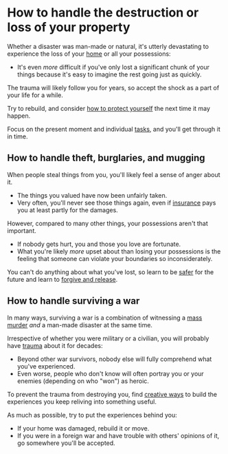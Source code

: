 
# How to handle the destruction or loss of your property

Whether a disaster was man-made or natural, it's utterly devastating to experience the loss of your [home](home-housekeeping.md) or all your possessions:

- It's even *more* difficult if you've only lost a significant chunk of your things because it's easy to imagine the rest going just as quickly.

The trauma will likely follow you for years, so accept the shock as a part of your life for a while.

Try to rebuild, and consider [how to protect yourself](safety-security.md) the next time it may happen.

Focus on the present moment and individual [tasks](success-4_routine.md), and you'll get through it in time.

## How to handle theft, burglaries, and mugging

When people steal things from you, you'll likely feel a sense of anger about it.

- The things you valued have now been unfairly taken.
- Very often, you'll never see those things again, even if [insurance](insurance.md) pays you at least partly for the damages.

However, compared to many other things, your possessions aren't that important.

- If nobody gets hurt, you and those you love are fortunate.
- What you're likely *more* upset about than losing your possessions is the feeling that someone can violate your boundaries so inconsiderately.

You can't do anything about what you've lost, so learn to be [safer](safety-security.md) for the future and learn to [forgive and release](happiness-stress.md).

## How to handle surviving a war

In many ways, surviving a war is a combination of witnessing a [mass murder](hardship-death.md) *and* a man-made disaster at the same time.

Irrespective of whether you were military or a civilian, you will probably have [trauma](hardship-ptsd.md) about it for decades:

- Beyond other war survivors, nobody else will fully comprehend what you've experienced.
- Even worse, people who don't know will often portray you or your enemies (depending on who "won") as heroic.

To prevent the trauma from destroying you, find [creative ways](mind-creativity.md) to build the experiences you keep reliving into something useful.

As much as possible, try to put the experiences behind you:

- If your home was damaged, rebuild it or move.
- If you were in a foreign war and have trouble with others' opinions of it, go somewhere you'll be accepted.
